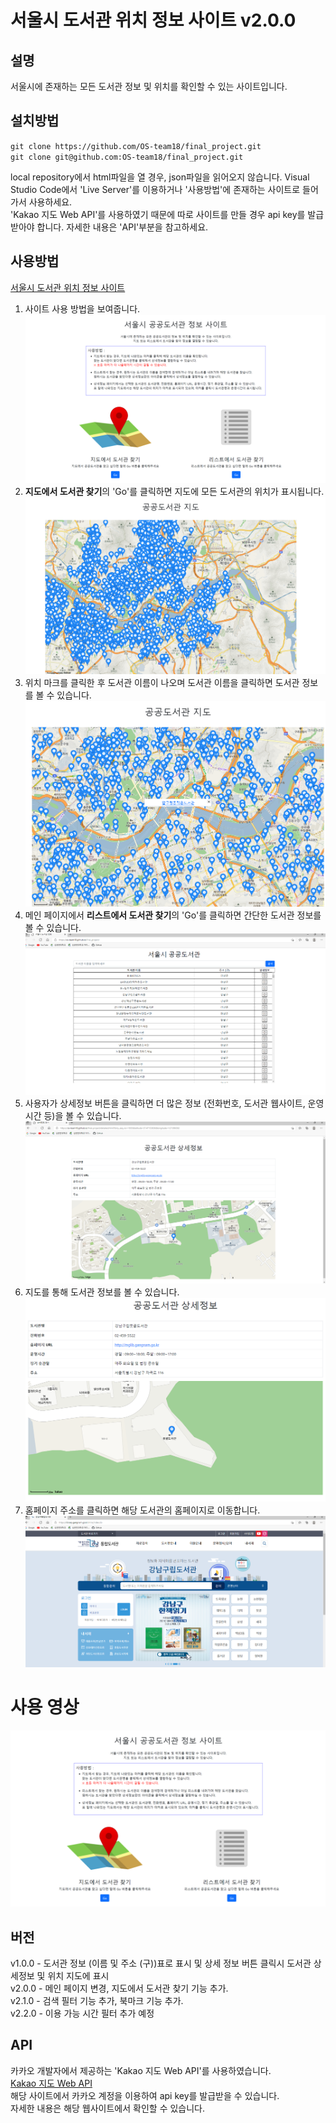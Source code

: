 # 서울시 도서관 위치 정보 사이트 v2.0.0

## 설명

서울시에 존재하는 모든 도서관 정보 및 위치를 확인할 수 있는 사이트입니다.

## 설치방법

`git clone https://github.com/OS-team18/final_project.git`  
 `git clone git@github.com:OS-team18/final_project.git`

local repository에서 html파일을 열 경우, json파일을 읽어오지 않습니다. Visual Studio Code에서 'Live Server'를 이용하거나 '사용방법'에 존재하는 사이트로 들어가서 사용하세요.  
 'Kakao 지도 Web API'를 사용하였기 때문에 따로 사이트를 만들 경우 api key를 발급받아야 합니다. 자세한 내용은 'API'부분을 참고하세요.

## 사용방법

[서울시 도서관 위치 정보 사이트](https://os-team18.github.io/final_project/)

1. 사이트 사용 방법을 보여줍니다.
   ![main_page](doc/main_page.PNG)
2. <strong>지도에서 도서관 찾기</strong>의 'Go'를 클릭하면 지도에 모든 도서관의 위치가 표시됩니다.
   ![all_library](doc/all_library.PNG)
3. 위치 마크를 클릭한 후 도서관 이름이 나오며 도서관 이름을 클릭하면 도서관 정보를 볼 수 있습니다.
   ![click](doc/click.PNG)
4. 메인 페이지에서 <strong>리스트에서 도서관 찾기</strong>의 'Go'를 클릭하면 간단한 도서관 정보를 볼 수 있습니다.
   ![index](doc/index.png)
5. 사용자가 상세정보 버튼을 클릭하면 더 많은 정보 (전화번호, 도서관 웹사이트, 운영시간 등)을 볼 수 있습니다.
   ![detailed](doc/detailed.png)
6. 지도를 통해 도서관 정보를 볼 수 있습니다.
   ![mapAdjust](doc/mapmag.png)
7. 홈페이지 주소를 클릭하면 해당 도서관의 홈페이지로 이동합니다.
   ![exampleSite](doc/examplesite.png)

# 사용 영상

[![samplevideo](doc/main_page.PNG)](https://www.youtube.com/watch?v=Hr6WYuyWJto)

## 버전

v1.0.0 - 도서관 정보 (이름 및 주소 (구))표로 표시 및 상세 정보 버튼 클릭시 도서관 상세정보 및 위치 지도에 표시  
v2.0.0 - 메인 페이지 변경, 지도에서 도서관 찾기 기능 추가.  
v2.1.0 - 검색 필터 기능 추가, 북마크 기능 추가.  
v2.2.0 - 이용 가능 시간 필터 추가 예정

## API

카카오 개발자에서 제공하는 'Kakao 지도 Web API'를 사용하였습니다.  
 [Kakao 지도 Web API](https://apis.map.kakao.com/web/guide/)  
 해당 사이트에서 카카오 계정을 이용하여 api key를 발급받을 수 있습니다.  
 자세한 내용은 해당 웹사이트에서 확인할 수 있습니다.
